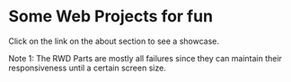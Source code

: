 # Some Web Projects for fun

Click on the link on the about section to see a showcase.


Note 1: The RWD Parts are mostly all failures since they can maintain their responsiveness until a certain screen size.
